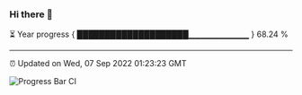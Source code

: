 ### Hi there 👋

⏳ Year progress { ████████████████████▁▁▁▁▁▁▁▁▁▁ } 68.24 %

---

⏰ Updated on Wed, 07 Sep 2022 01:23:23 GMT

![Progress Bar CI](https://github.com/liununu/liununu/workflows/Progress%20Bar%20CI/badge.svg)

